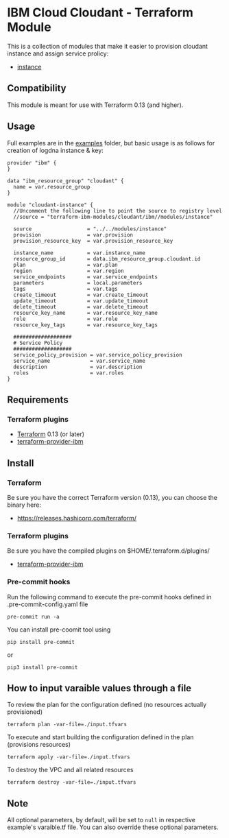 # IBM Cloud Cloudant - Terraform Module

This is a collection of modules that make it easier to provision cloudant instance and assign service prolicy:
* [instance](modules/instance)

## Compatibility

This module is meant for use with Terraform 0.13 (and higher).

## Usage

Full examples are in the [examples](./examples/) folder, but basic usage is as follows for creation of logdna instance & key:

```hcl
provider "ibm" {
}

data "ibm_resource_group" "cloudant" {
  name = var.resource_group
}

module "cloudant-instance" {
  //Uncomment the following line to point the source to registry level
  //source = "terraform-ibm-modules/cloudant/ibm//modules/instance"

  source                  = "../../modules/instance"
  provision               = var.provision
  provision_resource_key  = var.provision_resource_key

  instance_name           = var.instance_name
  resource_group_id       = data.ibm_resource_group.cloudant.id
  plan                    = var.plan
  region                  = var.region
  service_endpoints       = var.service_endpoints
  parameters              = local.parameters
  tags                    = var.tags
  create_timeout          = var.create_timeout
  update_timeout          = var.update_timeout
  delete_timeout          = var.delete_timeout
  resource_key_name       = var.resource_key_name
  role                    = var.role
  resource_key_tags       = var.resource_key_tags

  ###################
  # Service Policy
  ###################
  service_policy_provision = var.service_policy_provision
  service_name             = var.service_name
  description              = var.description
  roles                    = var.roles
}

```

## Requirements

### Terraform plugins

- [Terraform](https://www.terraform.io/downloads.html) 0.13 (or later)
- [terraform-provider-ibm](https://github.com/IBM-Cloud/terraform-provider-ibm)

## Install

### Terraform

Be sure you have the correct Terraform version (0.13), you can choose the binary here:
- https://releases.hashicorp.com/terraform/

### Terraform plugins

Be sure you have the compiled plugins on $HOME/.terraform.d/plugins/

- [terraform-provider-ibm](https://github.com/IBM-Cloud/terraform-provider-ibm)

### Pre-commit hooks

Run the following command to execute the pre-commit hooks defined in .pre-commit-config.yaml file
```
pre-commit run -a
```
You can install pre-coomit tool using

```
pip install pre-commit
```
or
```
pip3 install pre-commit
```
## How to input varaible values through a file

To review the plan for the configuration defined (no resources actually provisioned)
```
terraform plan -var-file=./input.tfvars
```
To execute and start building the configuration defined in the plan (provisions resources)
```
terraform apply -var-file=./input.tfvars
```

To destroy the VPC and all related resources
```
terraform destroy -var-file=./input.tfvars
```

## Note

All optional parameters, by default, will be set to `null` in respective example's varaible.tf file. You can also override these optional parameters.

